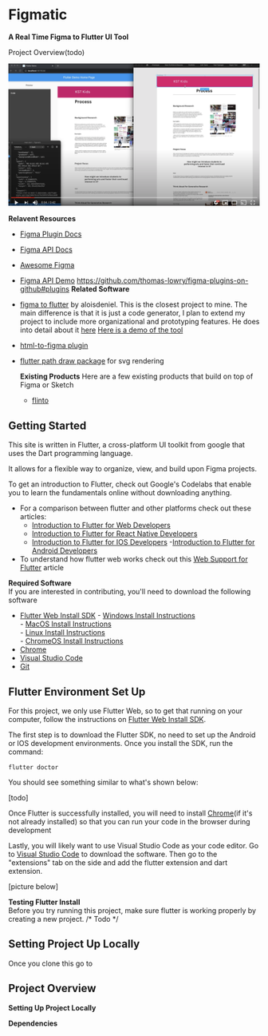 
# Figmatic <br>
**A Real Time Figma to Flutter UI Tool**

Project Overview(todo)

[![Watch the video](assets/videoscreenshot.png)](https://www.youtube.com/watch?v=nFJTGY4vMvw)



**Relavent Resources**

- [Figma Plugin Docs](https://www.figma.com/plugin-docs/intro/)
- [Figma API Docs](https://www.figma.com/plugin-docs/intro/)
- [Awesome Figma](https://github.com/ilyalesik/awesome-figma)
- [Figma API Demo](https://github.com/figma/figma-api-demo)
https://github.com/thomas-lowry/figma-plugins-on-github#plugins
    **Related Software**
- [figma to flutter](https://aloisdeniel.github.io/figma-to-flutter/) by aloisdeniel. This is the closest project to mine. The main difference is that it is just a code generator, I plan to extend my project to include more organizational and prototyping features. He does into detail about it [here](https://aloisdeniel.github.io/introducing-figma-to-flutter/) [Here is a demo of the tool](https://aloisdeniel.github.io/figma-to-flutter/)

- [html-to-figma plugin](https://github.com/BuilderIO/html-to-figma)

- [flutter path draw package](https://github.com/dnfield/flutter_path_drawing) for svg rendering

    **Existing Products**
    Here are a few existing products that build on top of Figma or Sketch
    - [flinto](https://www.flinto.com/) 

## Getting Started<br>
This site is written in Flutter, a cross-platform UI toolkit from google that uses the Dart programming language.

It allows for a flexible way to organize, view, and build upon Figma projects. 


To get an introduction to Flutter, check out Google's Codelabs that enable you to learn the fundamentals online without downloading anything.
 - For a comparison between flutter and other platforms check out these articles:
      - [Introduction to Flutter for Web Developers](https://flutter.dev/docs/get-started/flutter-for/web-devs)
      - [Introduction to Flutter for React Native Developers](https://flutter.dev/docs/get-started/flutter-for/react-native-devs)
      - [Introduction to Flutter for IOS Developers](https://flutter.dev/docs/get-started/flutter-for/ios-devs)
      -[Introduction to Flutter for Android Developers](https://flutter.dev/docs/get-started/flutter-for/android-devs)
- To understand how flutter web works check out this [Web Support for Flutter](https://flutter.dev/web) article


**Required Software** <br/>
If you are interested in contributing, you'll need to download the following software
- [Flutter Web Install SDK](https://flutter.dev/docs/get-started/web)
      - [Windows Install Instructions](https://flutter.dev/docs/get-started/install/windows)    
      - [MacOS Install Instructions](https://flutter.dev/docs/get-started/install/macos)       
      - [Linux Install Instructions](https://flutter.dev/docs/get-started/install/linux)   
      - [ChromeOS Install Instructions](https://flutter.dev/docs/get-started/install/chromeos])
- [Chrome](https://www.google.com/chrome/)
- [Visual Studio Code](https://code.visualstudio.com/)
- [Git](https://git-scm.com/)

## Flutter Environment Set Up <br/>
For this project, we only use Flutter Web, so to get that running on your computer, follow the instructions on [Flutter Web Install SDK](https://flutter.dev/docs/get-started/web). 

The first step is to download the Flutter SDK, no need to set up the Android or IOS development environments. Once you install the SDK, run the command:
```
flutter doctor
```
You should see something similar to what's shown below:

[todo]

Once Flutter is successfully installed, you will need to install [Chrome](https://www.google.com/chrome/)(if it's not already installed) so that you can run your code in the browser during development

Lastly, you will likely want to use Visual Studio Code as your code editor. Go to [Visual Studio Code](https://code.visualstudio.com/) to download the software. Then go to the "extensions" tab on the side and add the flutter extension and dart extension.

[picture below]


**Testing Flutter Install** <br/>
Before you try running this project, make sure flutter is working properly by creating a new project.
/*
Todo
*/

## Setting Project Up Locally <br/>
Once you clone this go to



## Project Overview <br/>




**Setting Up Project Locally**




**Dependencies**




